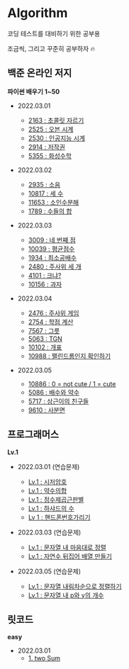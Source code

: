 # Algorithm

코딩 테스트를 대비하기 위한 공부용

조금씩, 그리고 꾸준히 공부하자 🔥

## 백준 온라인 저지

**파이썬 배우기 1~50**

- 2022.03.01

  - [2163 : 초콜릿 자르기](https://github.com/kyhyun/Algorithm/blob/main/BOJ/learning_python_1to50/boj2163.py)
  - [2525 : 오븐 시계](https://github.com/kyhyun/Algorithm/blob/main/BOJ/learning_python_1to50/boj2525.py)
  - [2530 : 인공지능 시계](https://github.com/kyhyun/Algorithm/blob/main/BOJ/learning_python_1to50/boj2530.py)
  - [2914 : 저작권](https://github.com/kyhyun/Algorithm/blob/main/BOJ/learning_python_1to50/boj2914.py)
  - [5355 : 화성수학](https://github.com/kyhyun/Algorithm/blob/main/BOJ/learning_python_1to50/boj5355.py)

- 2022.03.02

  - [2935 : 소음](https://github.com/kyhyun/Algorithm/blob/main/BOJ/learning_python_1to50/boj2935.py)
  - [10817 : 세 수](https://github.com/kyhyun/Algorithm/blob/main/BOJ/learning_python_1to50/boj10817.py)
  - [11653 : 소인수분해](https://github.com/kyhyun/Algorithm/blob/main/BOJ/learning_python_1to50/boj11653.py)
  - [1789 : 수들의 합](https://github.com/kyhyun/Algorithm/blob/main/BOJ/learning_python_1to50/boj1789.py)

- 2022.03.03

  - [3009 : 네 번째 점](https://github.com/kyhyun/Algorithm/blob/main/BOJ/learning_python_1to50/boj3009.py)
  - [10039 : 평균점수](https://github.com/kyhyun/Algorithm/blob/main/BOJ/learning_python_1to50/boj10039.py)
  - [1934 : 최소공배수](https://github.com/kyhyun/Algorithm/blob/main/BOJ/learning_python_1to50/boj1934.py)
  - [2480 : 주사위 세 개](https://github.com/kyhyun/Algorithm/blob/main/BOJ/learning_python_1to50/boj2480.py)
  - [4101 : 크냐?](https://github.com/kyhyun/Algorithm/blob/main/BOJ/learning_python_1to50/boj4101.py)
  - [10156 : 과자](https://github.com/kyhyun/Algorithm/blob/main/BOJ/learning_python_1to50/boj10156.py)

- 2022.03.04

  - [2476 : 주사위 게임](https://github.com/kyhyun/Algorithm/blob/main/BOJ/learning_python_1to50/boj2476.py)
  - [2754 : 학점 계산](https://github.com/kyhyun/Algorithm/blob/main/BOJ/learning_python_1to50/boj2754.py)
  - [7567 : 그릇](https://github.com/kyhyun/Algorithm/blob/main/BOJ/learning_python_1to50/boj7567.py)
  - [5063 : TGN](https://github.com/kyhyun/Algorithm/blob/main/BOJ/learning_python_1to50/boj5063.py)
  - [10102 : 개표 ](https://github.com/kyhyun/Algorithm/blob/main/BOJ/learning_python_1to50/boj10102.py)
  - [10988 : 팰린드롬인지 확인하기](https://github.com/kyhyun/Algorithm/blob/main/BOJ/learning_python_1to50/boj10988.py)

- 2022.03.05

  - [10886 : 0 = not cute / 1 = cute](https://github.com/kyhyun/Algorithm/blob/main/BOJ/learning_python_1to50/boj10886.py)
  - [5086 : 배수와 약수](https://github.com/kyhyun/Algorithm/blob/main/BOJ/learning_python_1to50/boj5086.py)
  - [5717 : 상근이의 친구들](https://github.com/kyhyun/Algorithm/blob/main/BOJ/learning_python_1to50/boj5717.py)
  - [9610 : 사분면](https://github.com/kyhyun/Algorithm/blob/main/BOJ/learning_python_1to50/boj9610.py)

## 프로그래머스

**Lv.1**

- 2022.03.01 (연습문제)

  - [Lv.1 : 시저암호](https://github.com/kyhyun/Algorithm/blob/main/Programmers/Level_1/basic/%EC%8B%9C%EC%A0%80%EC%95%94%ED%98%B8.js)
  - [Lv.1 : 약수의합](https://github.com/kyhyun/Algorithm/blob/main/Programmers/Level_1/basic/%EC%95%BD%EC%88%98%EC%9D%98%ED%95%A9.js)
  - [Lv.1 : 정수제곱근판별](https://github.com/kyhyun/Algorithm/blob/main/Programmers/Level_1/basic/%EC%A0%95%EC%88%98%EC%A0%9C%EA%B3%B1%EA%B7%BC%ED%8C%90%EB%B3%84.js)
  - [Lv.1 : 하샤드의 수](https://github.com/kyhyun/Algorithm/blob/main/Programmers/Level_1/basic/%ED%95%98%EC%83%A4%EB%93%9C%EC%9D%98%EC%88%98.js)
  - [Lv 1 : 핸드폰번호가리기](https://github.com/kyhyun/Algorithm/blob/main/Programmers/Level_1/basic/%ED%95%B8%EB%93%9C%ED%8F%B0%EB%B2%88%ED%98%B8%EA%B0%80%EB%A6%AC%EA%B8%B0.js)

- 2022.03.03 (연습문제)

  - [Lv.1 : 문자열 내 마음대로 정렬](https://github.com/kyhyun/Algorithm/blob/main/Programmers/Level_1/basic/%EB%AC%B8%EC%9E%90%EC%97%B4%EC%95%88%EC%97%90%EB%A7%88%EC%9D%8C%EB%8C%80%EB%A1%9C%EC%A0%95%EB%A0%AC.js)
  - [Lv.1 : 자연수 뒤집어 배열 만들기](https://github.com/kyhyun/Algorithm/blob/main/Programmers/Level_1/basic/%EC%9E%90%EC%97%B0%EC%88%98%EB%92%A4%EC%A7%91%EC%96%B4%EB%B0%B0%EC%97%B4%EB%A7%8C%EB%93%A4%EA%B8%B0.js)

- 2022.03.05 (연습문제)

  - [Lv.1 : 문자열 내림차순으로 정렬하기](https://github.com/kyhyun/Algorithm/blob/main/Programmers/Level_1/basic/%EB%AC%B8%EC%9E%90%EC%97%B4%EB%82%B4%EB%A6%BC%EC%B0%A8%EC%88%9C%EC%9C%BC%EB%A1%9C%EC%A0%95%EB%A0%AC.js)
  - [Lv.1 : 문자열 내 p와 y의 개수](https://github.com/kyhyun/Algorithm/blob/main/Programmers/Level_1/basic/%EB%AC%B8%EC%9E%90%EC%97%B4%EB%82%B4p%EC%99%80y%EC%9D%98%EA%B0%9C%EC%88%98.js)

## 릿코드

**easy**

- 2022.03.01
  - [1. two Sum](https://github.com/kyhyun/Algorithm/blob/main/LeetCode/easy/twoSum.js)
